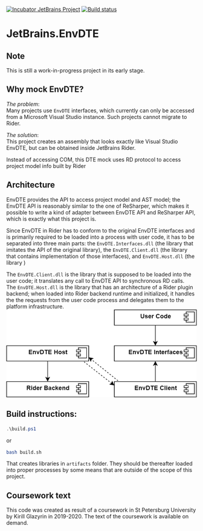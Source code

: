 ﻿[![Incubator JetBrains Project](http://jb.gg/badges/incubator.svg)](https://confluence.jetbrains.com/display/ALL/JetBrains+on+GitHub)
[![Build status](https://ci.appveyor.com/api/projects/status/3k72xhgntrj5t9h2?svg=true)](https://ci.appveyor.com/project/kirillgla/jetbrains-envdte)

JetBrains.EnvDTE
====

Note
----
This is still a work-in-progress project in its early stage.

Why mock EnvDTE?
----
*The problem*:  
Many projects use `EnvDTE` interfaces, which currently can only be accessed from a Microsoft Visual Studio instance.
 Such projects cannot migrate to Rider.

*The solution*:  
This project creates an assembly that looks exactly like Visual Studio EnvDTE, but can be obtained inside JetBrains Rider.

Instead of accessing COM, this DTE mock uses RD protocol to access project model info built by Rider

Architecture
----
EnvDTE provides the API to access project model and AST model; the EnvDTE API is reasonably similar to the one of ReSharper,
which makes it possible to write a kind of adapter between EnvDTE API and ReSharper API, which is exactly what this project is.

Since EnvDTE in Rider has to conform to the original EnvDTE interfaces and is primarily required to be loaded into a process with user code,
it has to be separated into three main parts: the `EnvDTE.Interfaces.dll` (the library that imitates the API of the original library),
the `EnvDTE.Client.dll` (the library that contains implementation of those interfaces), and `EnvDTE.Host.dll` (the library )

The `EnvDTE.Client.dll` is the library that is supposed to be loaded into the user code; it translates any call to EnvDTE API to synchronous RD calls.  
The `EnvDTE.Host.dll` is the library that has an architecture of a Rider plugin backend;
when loaded into Rider backend runtime and initialized, it handles the the requests from the user code process
and delegates them to the platform infrastructure.
![](documentation/architecture.png)

Build instructions:
----
```powershell
.\build.ps1
```
or
```bash
bash build.sh
```

That creates libraries in `artifacts` folder.
They should be thereafter loaded into proper processes by some means that are outside of the scope of this project.

Coursework text
----
This code was created as result of a coursework in St Petersburg University by Kirill Glazyrin in 2019-2020.
The text of the coursework is available on demand.
